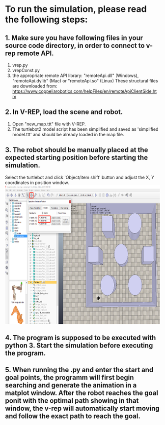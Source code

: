 # To run the simulation, please read the following steps:

## 1. Make sure you have following files in your source code directory, in order to connect to v-rep remote API.
1. vrep.py
2. vrepConst.py
3. the appropriate remote API library: "remoteApi.dll" (Windows), "remoteApi.dylib" (Mac) or "remoteApi.so" (Linux)
These structural files are downloaded from: https://www.coppeliarobotics.com/helpFiles/en/remoteApiClientSide.htm

## 2. In V-REP, load the scene and robot. 
1. Open "new_map.ttt" file with V-REP. 
2. The turtlebot2 model script has been simplified and saved as 'simplified model.ttt' and should be already loaded in the map file.

## 3. The robot should be manually placed at the expected starting position before starting the simulation.
Select the turtlebot and click 'Object/item shift' button and adjust the X, Y coordinates in position window.
<img width="750" height="450" src="https://github.com/gato78/Class-Projects/blob/master/Project3phase4/initialize%20position.png"/>

## 4. The program is supposed to be executed with python 3. Start the simulation before executing the program.

## 5. When running the .py and enter the start and goal points, the programm will first begin searching and generate the animation in a matplot window. After the robot reaches the goal ponit with the optimal path showing in that window, the v-rep will automatically start moving and follow the exact path to reach the goal.   

